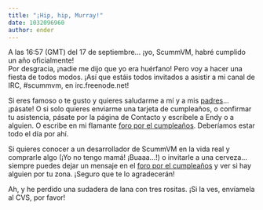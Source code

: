 ```yaml
---
title: "¡Hip, hip, Murray!"
date: 1032096960
author: ender
---
```


A las 16:57 (GMT) del 17 de septiembre... ¡yo, ScummVM, habré cumplido un año oficialmente!  
Por desgracia, ¡nadie me dijo que yo era huérfano! Pero voy a hacer una fiesta de todos modos. ¡Así que estáis todos invitados a asistir a mi canal de IRC, #scummvm, en irc.freenode.net!  
  
Si eres famoso o te gusto y quieres saludarme a mí y a mis [padres](http://www.scummvm.org/contact.php)... ¡pásate! O si solo quieres enviarme una tarjeta de cumpleaños, o confirmar tu asistencia, pásate por la página de Contacto y escríbele a Endy o a alguien. O escribe en mi flamante [foro por el cumpleaños](https://sourceforge.net/forum/forum.php?forum_id=210596). Deberíamos estar todo el día por ahí.  
  
Si quieres conocer a un desarrollador de ScummVM en la vida real y comprarle algo (¡Yo no tengo mamá! ¡Buaaa...!) o invitarle a una cerveza... siempre puedes dejar un mensaje en el [foro por el cumpleaños](https://sourceforge.net/forum/forum.php?forum_id=210596) y ver si hay alguien por tu zona. ¡Seguro que te lo agradecerán!  
  
Ah, y he perdido una sudadera de lana con tres rositas. ¡Si la ves, envíamela al CVS, por favor!
